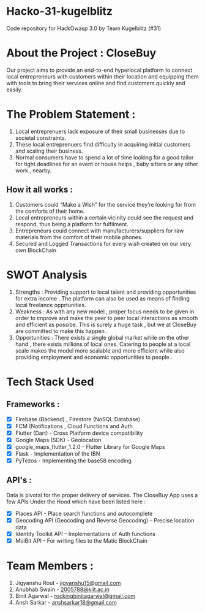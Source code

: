 # Hacko-31-kugelblitz
Code repository for HackOwasp 3.0 by Team Kugelblitz (#31)

# About the Project : CloseBuy 
Our project aims to provide an end-to-end hyperlocal platform to connect local entrepreneurs with customers within their location and equipping them with tools to bring their services online and find customers quickly and easily.

# The Problem Statement :
1. Local entreprenuers lack exposure of their small businesses due to societal constraints. 
2. These local entreprenuers find difficulty in acquiring initial customers and scaling their business.
3. Normal consumers have to spend a lot of time looking for a good tailor for tight deadlines for an event or house helps , baby sitters or any other work , nearby.

## How it all works : 
1. Customers could “Make a Wish” for the service they’re looking for from the comforts of their home.
2. Local entrepreneurs within a certain vicinity could see the request and respond, thus being a platform for fulfilment.
3. Entrepreneurs could connect with manufacturers/suppliers for raw materials from the comfort of their mobile phones.
4. Secured and Logged Transactions for every wish created on our very own BlockChain

# SWOT Analysis
1. Strengths : Providing support to local talent and providing opportunities for extra income . The platform can also be used as means of finding local freelance opprtunities.
2. Weakness : As with any new model , proper focus needs to be given in order to improve and make the peer to peer local interactions as smooth and efficient as possibe. This   is surely a huge task , but we at CloseBuy are committed to make this happen .
3. Opportunities : There exists a single global market while on the other hand , there exists millions of local ones. Catering to people at a local scale makes the model more scalable and more efficient while also providing employment and economic opportunities to people .

# Tech Stack Used

## Frameworks :
- [x] Firebase (Backend) , Firestore (NoSQL Database)
- [x] FCM (Notifications , Cloud Functions and Auth
- [x] Flutter (Dart) - Cross Platform device compatibility
- [x] Google Maps (SDK) - Geolocation
- [x] google_maps_flutter_1.2.0 - Flutter Library for Google Maps
- [x] Flask  - Implementation of the IBN
- [x] PyTezos - Implementing the base58 encoding

## API's :
Data is pivotal for the proper delivery of services. The CloseBuy App uses a few APIs Under the Hood which have been listed here :
- [x] Places API - Place search functions and autocomplete
- [x] Geocoding API (Geocoding and Reverse Geocoding) – Precise location data
- [x] Identity Toolkit API – Implementations of Auth functions
- [x] MoiBit API - For writing files to the Matic BlockChain

# Team Members :
1. Jigyanshu Rout - jigyanshu15@gmail.com
2. Anubhab Swain - 2005788@kiit.ac.in
3. Binit Agarwal - rockingbinitagarwal@gmail.com
4. Ansh Sarkar - anshsarkar18@gmail.com
